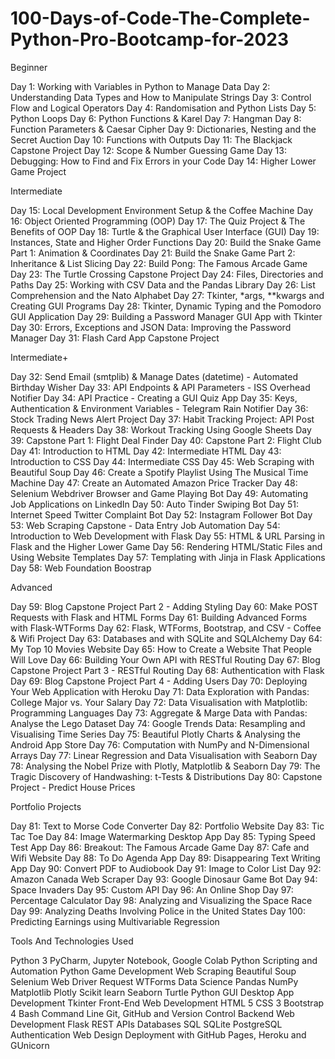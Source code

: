 # 100-Days-of-Code-The-Complete-Python-Pro-Bootcamp-for-2023

Beginner

Day 1: Working with Variables in Python to Manage Data
Day 2: Understanding Data Types and How to Manipulate Strings
Day 3: Control Flow and Logical Operators
Day 4: Randomisation and Python Lists
Day 5: Python Loops
Day 6: Python Functions & Karel
Day 7: Hangman
Day 8: Function Parameters & Caesar Cipher
Day 9: Dictionaries, Nesting and the Secret Auction
Day 10: Functions with Outputs
Day 11: The Blackjack Capstone Project
Day 12: Scope & Number Guessing Game
Day 13: Debugging: How to Find and Fix Errors in your Code
Day 14: Higher Lower Game Project

Intermediate

Day 15: Local Development Environment Setup & the Coffee Machine
Day 16: Object Oriented Programming (OOP)
Day 17: The Quiz Project & The Benefits of OOP
Day 18: Turtle & the Graphical User Interface (GUI)
Day 19: Instances, State and Higher Order Functions
Day 20: Build the Snake Game Part 1: Animation & Coordinates
Day 21: Build the Snake Game Part 2: Inheritance & List Slicing
Day 22: Build Pong: The Famous Arcade Game
Day 23: The Turtle Crossing Capstone Project
Day 24: Files, Directories and Paths
Day 25: Working with CSV Data and the Pandas Library
Day 26: List Comprehension and the Nato Alphabet
Day 27: Tkinter, *args, **kwargs and Creating GUI Programs
Day 28: Tkinter, Dynamic Typing and the Pomodoro GUI Application
Day 29: Building a Password Manager GUI App with Tkinter
Day 30: Errors, Exceptions and JSON Data: Improving the Password Manager
Day 31: Flash Card App Capstone Project

Intermediate+

Day 32: Send Email (smtplib) & Manage Dates (datetime) - Automated Birthday Wisher
Day 33: API Endpoints & API Parameters - ISS Overhead Notifier
Day 34: API Practice - Creating a GUI Quiz App
Day 35: Keys, Authentication & Environment Variables - Telegram Rain Notifier
Day 36: Stock Trading News Alert Project
Day 37: Habit Tracking Project: API Post Requests & Headers
Day 38: Workout Tracking Using Google Sheets
Day 39: Capstone Part 1: Flight Deal Finder
Day 40: Capstone Part 2: Flight Club
Day 41: Introduction to HTML
Day 42: Intermediate HTML
Day 43: Introduction to CSS
Day 44: Intermediate CSS
Day 45: Web Scraping with Beautiful Soup
Day 46: Create a Spotify Playlist Using The Musical Time Machine
Day 47: Create an Automated Amazon Price Tracker
Day 48: Selenium Webdriver Browser and Game Playing Bot
Day 49: Automating Job Applications on LinkedIn
Day 50: Auto Tinder Swiping Bot
Day 51: Internet Speed Twitter Complaint Bot
Day 52: Instagram Follower Bot
Day 53: Web Scraping Capstone - Data Entry Job Automation
Day 54: Introduction to Web Development with Flask
Day 55: HTML & URL Parsing in Flask and the Higher Lower Game
Day 56: Rendering HTML/Static Files and Using Website Templates
Day 57: Templating with Jinja in Flask Applications
Day 58: Web Foundation Boostrap

Advanced

Day 59: Blog Capstone Project Part 2 - Adding Styling
Day 60: Make POST Requests with Flask and HTML Forms
Day 61: Building Advanced Forms with Flask-WTForms
Day 62: Flask, WTForms, Bootstrap, and CSV - Coffee & Wifi Project
Day 63: Databases and with SQLite and SQLAlchemy
Day 64: My Top 10 Movies Website
Day 65: How to Create a Website That People Will Love
Day 66: Building Your Own API with RESTful Routing
Day 67: Blog Capstone Project Part 3 - RESTful Routing
Day 68: Authentication with Flask
Day 69: Blog Capstone Project Part 4 - Adding Users
Day 70: Deploying Your Web Application with Heroku
Day 71: Data Exploration with Pandas: College Major vs. Your Salary
Day 72: Data Visualisation with Matplotlib: Programming Languages
Day 73: Aggregate & Marge Data with Pandas: Analyse the Lego Dataset
Day 74: Google Trends Data: Resampling and Visualising Time Series
Day 75: Beautiful Plotly Charts & Analysing the Android App Store
Day 76: Computation with NumPy and N-Dimensional Arrays
Day 77: Linear Regression and Data Visualisation with Seaborn
Day 78: Analysing the Nobel Prize with Plotly, Matplotlib & Seaborn
Day 79: The Tragic Discovery of Handwashing: t-Tests & Distributions
Day 80: Capstone Project - Predict House Prices

Portfolio Projects

Day 81: Text to Morse Code Converter
Day 82: Portfolio Website
Day 83: Tic Tac Toe
Day 84: Image Watermarking Desktop App
Day 85: Typing Speed Test App
Day 86: Breakout: The Famous Arcade Game
Day 87: Cafe and Wifi Website
Day 88: To Do Agenda App
Day 89: Disappearing Text Writing App
Day 90: Convert PDF to Audiobook
Day 91: Image to Color List
Day 92: Amazon Canada Web Scraper
Day 93: Google Dinosaur Game Bot
Day 94: Space Invaders
Day 95: Custom API
Day 96: An Online Shop
Day 97: Percentage Calculator
Day 98: Analyzing and Visualizing the Space Race
Day 99: Analyzing Deaths Involving Police in the United States
Day 100: Predicting Earnings using Multivariable Regression

Tools And Technologies Used

Python 3
PyCharm, Jupyter Notebook, Google Colab
Python Scripting and Automation
Python Game Development
Web Scraping
Beautiful Soup
Selenium Web Driver
Request
WTForms
Data Science
Pandas
NumPy
Matplotlib
Plotly
Scikit learn
Seaborn
Turtle
Python GUI Desktop App Development
Tkinter
Front-End Web Development
HTML 5
CSS 3
Bootstrap 4
Bash Command Line
Git, GitHub and Version Control
Backend Web Development
Flask
REST
APIs
Databases
SQL
SQLite
PostgreSQL
Authentication
Web Design
Deployment with GitHub Pages, Heroku and GUnicorn


